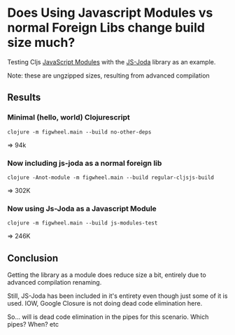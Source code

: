 # Does Using Javascript Modules vs normal Foreign Libs change build size much?

Testing Cljs [JavaScript Modules](https://clojurescript.org/guides/javascript-modules) with 
the [JS-Joda](https://github.com/js-joda/js-joda) library as an example.

Note: these are ungzipped sizes, resulting from advanced compilation

## Results

### Minimal  (hello, world) Clojurescript

`clojure -m figwheel.main --build no-other-deps`

=> 94k

### Now including js-joda as a normal foreign lib

`clojure -Anot-module -m figwheel.main --build regular-cljsjs-build`

=> 302K

### Now using Js-Joda as a Javascript Module 

`clojure -m figwheel.main --build js-modules-test`

=> 246K

## Conclusion

Getting the library as a module does reduce size a bit, entirely due to advanced compilation
renaming. 

Still, JS-Joda has been included in it's entirety even though just some of it is used. IOW, Google 
Closure is not doing dead code elimination here.
 
So... will is dead code elimination in the pipes for this scenario. Which pipes? When? etc